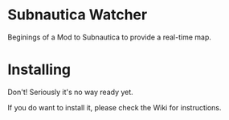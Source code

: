 # Subnautica Watcher

Beginings of a Mod to Subnautica to provide a real-time map.

# Installing

Don't! Seriously it's no way ready yet.

If you do want to install it, please check the Wiki for instructions.
